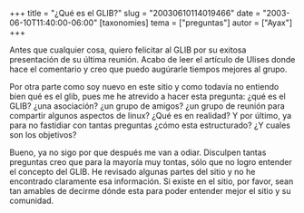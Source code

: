+++
title = "¿Qué es el GLIB?"
slug = "20030610114019466"
date = "2003-06-10T11:40:00-06:00"
[taxonomies]
tema = ["preguntas"]
autor = ["Ayax"]
+++

Antes que cualquier cosa, quiero felicitar al GLIB por su exitosa
presentación de su última reunión. Acabo de leer el artículo de Ulises
donde hace el comentario y creo que puedo augúrarle tiempos mejores al
grupo.

Por otra parte como soy nuevo en este sitio y como todavía no entiendo
bien qué es el glib, pues me he atrevido a hacer esta pregunta: ¿qué es
el GLIB? ¿una asociación? ¿un grupo de amigos? ¿un grupo de reunión para
compartir algunos aspectos de linux? ¿Qué es en realidad? Y por último,
ya para no fastidiar con tantas preguntas ¿cómo esta estructurado? ¿Y
cuales son los objetivos?

<!-- more -->
Bueno, ya no sigo por que después me van a odiar. Disculpen tantas
preguntas creo que para la mayoría muy tontas, sólo que no logro
entender el concepto del GLIB. He revisado algunas partes del sitio y no
he encontrado claramente esa información. Si existe en el sitio, por
favor, sean tan amables de decirme dónde esta para poder entender mejor
el sitio y su comunidad.

